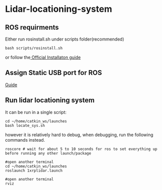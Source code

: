 # Lidar-locationing-system

## ROS requirments
Either run rosinstall.sh under scripts folder(recommended)
```command
bash scripts/rosinstall.sh
```
or follow the[ Official Installaton guide](http://wiki.ros.org/melodic/Installation/Ubuntu)

## Assign Static USB port for ROS
[Guide](https://msadowski.github.io/linux-static-port/)

## Run lidar locationing system 
It can be run in a single script:
```command 
cd ~/home/catkin_ws/launches
bash locate_sys.sh
```
however it is relatively hard to debug, when debugging, run the following commands instead.
```command 
roscore # wait for about 5 to 10 seconds for ros to set everything up before running any other launch/package

#open another terminal
cd ~/home/catkin_ws/launches
roslaunch 1xrplidar.launch

#open another terminal
rviz
```
